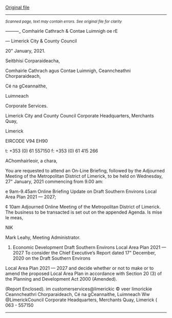 [Original file](https://www.limerick.ie/sites/default/files/media/documents/2021-01/00-agenda-adjourned-meeting-27th-january-2021.pdf)

---
*<small>Scanned page, text may contain errors. See original file for clarity</small>*  

_——_—_ Comhairle Cathrach
& Contae Luimnigh
oe rE

— Limerick City
& County Council

20" January, 2021.

Seitbhisi Corparaideacha,

Comhairle Cathrach agus Contae Luimnigh,
Ceanncheathni Chorparaideach,

Cé na gCeannaithe,

Luimneach

Corporate Services.

Limerick City and County Council
Corporate Headquarters,
Merchants Quay,

Limerick

EIRCODE V94 EH90

t: +353 (0) 61 557150
f: +353 (0) 61 415 266

AChomhairleoir, a chara,

You are requested to attend an On-Line Briefing, followed by the Adjourned Meeting of the
Metropolitan District of Limerick, to be held on Wednesday, 27" January, 2021 commencing from
9.00 am:

e 9am-9.45am Online Briefing Update on Draft Southern Environs Local Area Plan 2021 — 2027;

¢ 10am Adjourned Online Meeting of the Metropolitan District of Limerick.
The business to be transacted is set out on the appended Agenda.
Is mise le meas,

NIK

Mark Leahy,
Meeting Administrator.

1. Economic Development
Draft Southern Environs Local Area Plan 2021 — 2027
To consider the Chief Executive’s Report dated 17" December, 2020 on the Draft Southern Environs

Local Area Plan 2021 — 2027 and decide whether or not to make or to amend the proposed Local
Area Plan in accordance with Section 20 (3) of the Planning and Development Act 2000 (Amended).

(Report Enclosed).
im customerservices@limerickic
© veer limorickie
Ceanncheathri Chorparaideach, Cé na gCeannaithe, Luimneach Ww @LimerickCouncil
Corporate Headquarters, Merchants Quay, Limerick ( 063 - 557150


---

